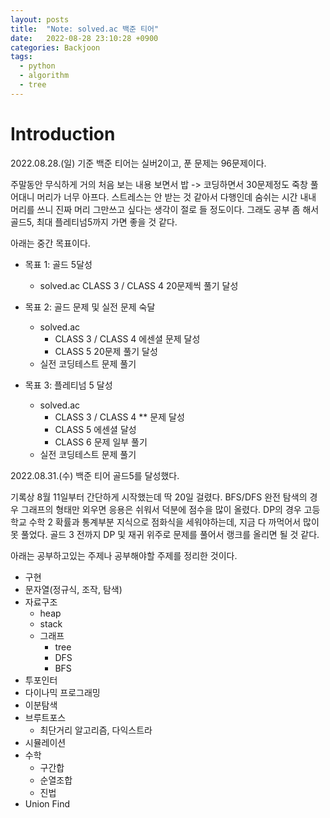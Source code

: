 ```yaml
---
layout: posts
title:  "Note: solved.ac 백준 티어"
date:   2022-08-28 23:10:28 +0900
categories: Backjoon
tags:
  - python
  - algorithm
  - tree
---
```


# Introduction

2022.08.28.(일) 기준 백준 티어는 실버2이고, 푼 문제는 96문제이다.

주말동안 무식하게 거의 처음 보는 내용 보면서 밥 -> 코딩하면서 30문제정도 죽창 풀어대니 머리가 너무 아프다. 스트레스는 안 받는 것 같아서 다행인데 숨쉬는 시간 내내 머리를 쓰니 진짜 머리 그만쓰고 싶다는 생각이 절로 들 정도이다. 그래도 공부 좀 해서 골드5, 최대 플레티넘5까지 가면 좋을 것 같다.

아래는 중간 목표이다.

- 목표 1: 골드 5달성

  * solved.ac CLASS 3 / CLASS 4 20문제씩 풀기 달성

- 목표 2: 골드 문제 및 실전 문제 숙달

  * solved.ac
    * CLASS 3 / CLASS 4 에센셜 문제 달성
    * CLASS 5 20문제 풀기 달성
  * 실전 코딩테스트 문제 풀기

- 목표 3: 플레티넘 5 달성

  * solved.ac
    * CLASS 3 / CLASS 4 ** 문제 달성
    * CLASS 5 에센셜 달성
    * CLASS 6 문제 일부 풀기
  * 실전 코딩테스트 문제 풀기

2022.08.31.(수) 백준 티어 골드5를 달성했다.

기록상 8월 11일부터 간단하게 시작했는데 딱 20일 걸렸다. BFS/DFS 완전 탐색의 경우 그래프의 형태만 외우면 응용은 쉬워서 덕분에 점수을 많이 올렸다. DP의 경우 고등학교 수학 2 확률과 통계부분 지식으로 점화식을 세워야하는데, 지금 다 까먹어서 많이 못 풀었다. 골드 3 전까지 DP 및 재귀 위주로 문제를 풀어서 랭크를 올리면 될 것 같다.

아래는 공부하고있는 주제나 공부해야할 주제를 정리한 것이다.

* 구현
* 문자열(정규식, 조작, 탐색)
* 자료구조
  * heap
  * stack
  * 그래프
    * tree
    * DFS
    * BFS
* 투포인터
* 다이나믹 프로그래밍
* 이분탐색
* 브루트포스
  * 최단거리 알고리즘, 다익스트라
* 시뮬레이션
* 수학
  * 구간합
  * 순열조합
  * 진법
* Union Find